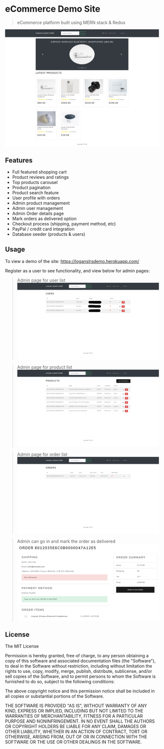 # eCommerce Demo Site

> eCommerce platform built using MERN stack & Redux

![screenshot](https://github.com/BubbleFeet/LogansLRS/blob/main/frontend/public/images/b94b991df585ec11c955d0f08f906252.png)

## Features

- Full featured shopping cart
- Product reviews and ratings
- Top products carousel
- Product pagination
- Product search feature
- User profile with orders
- Admin product management
- Admin user management
- Admin Order details page
- Mark orders as delivered option
- Checkout process (shipping, payment method, etc)
- PayPal / credit card integration
- Database seeder (products & users)

## Usage
To view a demo of the site: https://loganslrsdemo.herokuapp.com/

Register as a user to see functionality, and view below for admin pages:

>Admin page for user list
![screenshot](https://github.com/BubbleFeet/LogansLRS/blob/main/frontend/public/images/ee411cfe3ecae45538c9ad49ce537e37.png)

>Admin page for product list
![screenshot](https://github.com/BubbleFeet/LogansLRS/blob/main/frontend/public/images/bc9412f143abdd5073058b8b76bce1b0.png)

>Admin page for order list
![screenshot](https://github.com/BubbleFeet/LogansLRS/blob/main/frontend/public/images/ba1aee1743853a84070ec8d6e9e22a48.png)

>Admin can go in and mark the order as delivered
![screenshot](https://github.com/BubbleFeet/LogansLRS/blob/main/frontend/public/images/ca665c911781b9578da9d7e6a78a2bda.png)

## License

The MIT License

Permission is hereby granted, free of charge, to any person obtaining a copy
of this software and associated documentation files (the "Software"), to deal
in the Software without restriction, including without limitation the rights
to use, copy, modify, merge, publish, distribute, sublicense, and/or sell
copies of the Software, and to permit persons to whom the Software is
furnished to do so, subject to the following conditions:

The above copyright notice and this permission notice shall be included in
all copies or substantial portions of the Software.

THE SOFTWARE IS PROVIDED "AS IS", WITHOUT WARRANTY OF ANY KIND, EXPRESS OR
IMPLIED, INCLUDING BUT NOT LIMITED TO THE WARRANTIES OF MERCHANTABILITY,
FITNESS FOR A PARTICULAR PURPOSE AND NONINFRINGEMENT. IN NO EVENT SHALL THE
AUTHORS OR COPYRIGHT HOLDERS BE LIABLE FOR ANY CLAIM, DAMAGES OR OTHER
LIABILITY, WHETHER IN AN ACTION OF CONTRACT, TORT OR OTHERWISE, ARISING FROM,
OUT OF OR IN CONNECTION WITH THE SOFTWARE OR THE USE OR OTHER DEALINGS IN
THE SOFTWARE.
